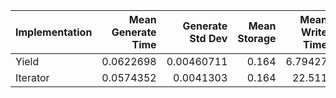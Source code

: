 | Implementation   |   Mean Generate Time |   Generate Std Dev |   Mean Storage |   Mean Write Time |   Write Std Dev |   Mean Read Time |   Read Std Dev |   File Size |
|:-----------------|---------------------:|-------------------:|---------------:|------------------:|----------------:|-----------------:|---------------:|------------:|
| Yield            |            0.0622698 |         0.00460711 |          0.164 |           6.79427 |         5.18691 |          29.451  |       1.0707   |     10.4001 |
| Iterator         |            0.0574352 |         0.0041303  |          0.164 |          22.511   |         9.85148 |          27.6066 |       0.585664 |     75.9201 |